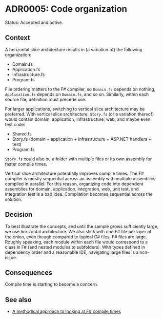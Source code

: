 # ADR0005: Code organization

Status: Accepted and active.

## Context

A horizontal slice architecture results in (a variation of) the following
organization:

- Domain.fs
- Application.fs
- Infrastructure.fs
- Program.fs

File ordering matters to the F# compiler, so `Domain.fs` depends on nothing,
`Application.fs` depends on `Domain.fs`, and so on. Similarly, within each
source file, definition must precede use.

For larger applications, switching to vertical slice architecture may be
preferred. With vertical slice architecture, `Story.fs` (or a variation thereof)
would contain domain, application, infrastructure, web, and maybe even test
code:

- Shared.fs
- Story.fs (domain + application + infrastructure + ASP.NET handlers + test)
- Program.fs

`Story.fs` could also be a folder with multiple files or its own assembly for
faster compile times.

Vertical slice architecture potentially improves compile times. The F# compiler
is mostly sequential across an assembly with multiple assemblies compiled in
parallel. For this reason, organizing code into dependent assemblies for domain,
application, integration, web, unit test, and integration test is a bad idea.
Compilation becomes sequential across the solution.

## Decision

To best illustrate the concepts, and until the sample grows sufficiently large,
we use horizontal architecture. We also stick with one F# file per layer of the
onion, even though compared to typical C# files, F# files are large. Roughly
speaking, each module within each file would correspond to a class in F# (and
nested modules to subfolders). With types defined in dependency order and a
reasonable IDE, navigating large files is a non-issue.

## Consequences

Compile time is starting to become a concern.

## See also

- [A methodical approach to looking at F# compile
  times](https://github.com/dotnet/fsharp/discussions/11134)